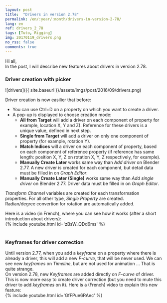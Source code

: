 ```yaml
---
layout: post
title:  "Drivers in version 2.78"
permalink: /en/:year/:month/drivers-in-version-2-78/
lang: en
ref: drivers_2_78
tags: [Tuto, Rigging]
img: 20170119_drivers.png
no_rss: false
comments: true
---
```


Hi all,  
In the post, I will describe new features about drivers in version 2.78.

### Driver creation with picker

![drivers]({{ site.baseurl }}/assets/imgs/post/2016/09/drivers.png)

Driver creation is now easilier that before:  

* You can use Ctrl+D on a property on which you want to create a driver.
* A pop-up is displayed to choose creation mode:  
	* __All from Target__ will add a driver on each component of property for example, location X, Y and Z). Reference for these drivers is a unique value, defined in next step.
  * __Single from Target__ will add a driver on only one component of property (for example, rotation Y).
  * __Match Indices__ will a driver on each component of property, based on each component of reference property (if reference has same length: position X, Y, Z on rotation X, Y, Z respectively, for example).
  *	__Manually Create Later__ works same way than _Add driver_ on Blender 2.77. A new driver is created for each component, but detail data must be filled in on _Graph Editor_.
  * __Manually Create Later (Single)__ works same way than _Add single driver_ on Blender 2.77. Driver data must be filled in on _Graph Editor_.

 _Transform Channel_ variables are created for each transformation properties. For all other type,  _Single Property_ are created.  
Radian/degree convertion for rotation are automatically added.

Here is a video (in French), where you can see how it works (after a short introduction about drivers):  
{% include youtube.html id='zBsW_QDd6ms' %}
<br/>
<br/>

### Keyframes for driver correction

Until version 2.77, when you add a _keyframe_ on a property where there is already a driver, this will add a new _F-curve_, that will be never used. We can see new _keyframes_ on _Timeline_, but are not used for animation ... That is quite strange.  
On version 2.78, new _Keyframes_ are added directly on _F-curve_ of driver. This is now more easy to create driver correction (but you need to mute this driver to add _keyframes_ on it).
Here is a (French) video to explain this new feature:  
{% include youtube.html id='GfFPue6RAec' %}
